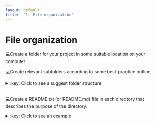```yaml
---
layout: default
title:  '1. File organization'
---
```


# File organization
:computer:Create a folder for your project in some suitable location on your computer
<br />

:computer:Create relevant subfolders according to some best-practice outline.
<details markdown="1">
<summary>:key: Click to see a suggest folder structure</summary>
~~~~~
my_project
|─ bin
|- doc
|- data
|  |- raw
|  |- clean
|     |- 2016-11-16
|- results
|- src
~~~~~
</details>  
<br />

:computer:Create a README.txt (or README.md) file in each directory that describes the purpose of the directory.
<details markdown="1">
<summary>:key: Click to see an example</summary>
A README.md for a **results** directory:<br>
~~~~~
# results
Results directory for tracking computational experiments peformed on data. Keep results from different runs in date-stamped directories.
~~~~~
</details>  
<br />

